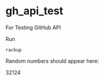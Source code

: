 # gh_api_test
For Testing GitHub API

Run

```console
rackup
```

Random numbers should appear here:

32124
